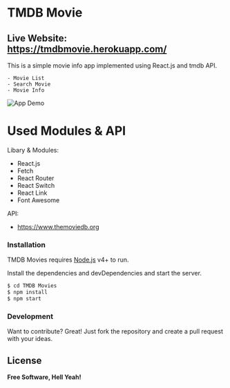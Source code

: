 # TMDB Movie

## Live Website: https://tmdbmovie.herokuapp.com/

This is a simple movie info app implemented using React.js and tmdb API.

	- Movie List
	- Search Movie
	- Movie Info

![App Demo](readmeFiles/demo.gif)

# Used Modules & API
Libary & Modules:
  - React.js
  - Fetch
  - React Router
  - React Switch
  - React Link
  - Font Awesome

API:
 - https://www.themoviedb.org

### Installation

TMDB Movies requires [Node.js](https://nodejs.org/) v4+ to run.

Install the dependencies and devDependencies and start the server.

```sh
$ cd TMDB Movies
$ npm install
$ npm start
```

### Development

Want to contribute? Great!
Just fork the repository and create a pull request with your ideas.

License
----
**Free Software, Hell Yeah!**
